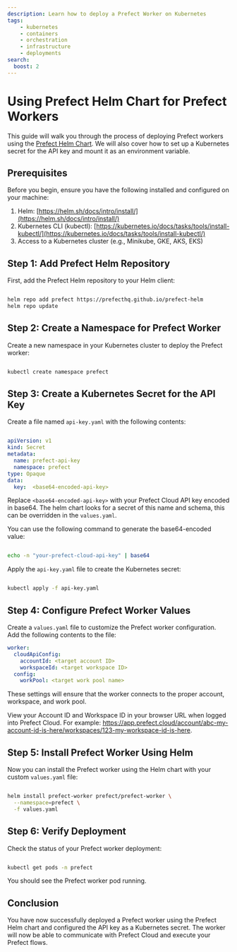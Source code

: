 ```yaml
---
description: Learn how to deploy a Prefect Worker on Kubernetes
tags:
    - kubernetes
    - containers
    - orchestration
    - infrastructure
    - deployments
search:
  boost: 2
---
```


# Using Prefect Helm Chart for Prefect Workers

This guide will walk you through the process of deploying Prefect workers using the [Prefect Helm Chart](https://github.com/PrefectHQ/prefect-helm/tree/main/charts/prefect-worker). We will also cover how to set up a Kubernetes secret for the API key and mount it as an environment variable.
## Prerequisites

Before you begin, ensure you have the following installed and configured on your machine:

1. Helm: [https://helm.sh/docs/intro/install/](https://helm.sh/docs/intro/install/)
2. Kubernetes CLI (kubectl): [https://kubernetes.io/docs/tasks/tools/install-kubectl/](https://kubernetes.io/docs/tasks/tools/install-kubectl/)
3. Access to a Kubernetes cluster (e.g., Minikube, GKE, AKS, EKS)

## Step 1: Add Prefect Helm Repository

First, add the Prefect Helm repository to your Helm client:

```bash

helm repo add prefect https://prefecthq.github.io/prefect-helm
helm repo update
```


## Step 2: Create a Namespace for Prefect Worker

Create a new namespace in your Kubernetes cluster to deploy the Prefect worker:

```bash

kubectl create namespace prefect
```


## Step 3: Create a Kubernetes Secret for the API Key

Create a file named `api-key.yaml` with the following contents:

```yaml

apiVersion: v1
kind: Secret
metadata:
  name: prefect-api-key
  namespace: prefect
type: Opaque
data:
  key:  <base64-encoded-api-key>
```


Replace `<base64-encoded-api-key>` with your Prefect Cloud API key encoded in base64. The helm chart looks for a secret of this name and schema, this can be overridden in the `values.yaml`.

You can use the following command to generate the base64-encoded value:

```bash

echo -n "your-prefect-cloud-api-key" | base64
```


Apply the `api-key.yaml` file to create the Kubernetes secret:

```bash

kubectl apply -f api-key.yaml
```


## Step 4: Configure Prefect Worker Values

Create a `values.yaml` file to customize the Prefect worker configuration. Add the following contents to the file:

```yaml
worker:
  cloudApiConfig:
    accountId: <target account ID>
    workspaceId: <target workspace ID>
  config:
    workPool: <target work pool name>
```

These settings will ensure that the worker connects to the proper account, workspace, and work pool. 

View your Account ID and Workspace ID in your browser URL when logged into Prefect Cloud. For example: https://app.prefect.cloud/account/abc-my-account-id-is-here/workspaces/123-my-workspace-id-is-here.

## Step 5: Install Prefect Worker Using Helm

Now you can install the Prefect worker using the Helm chart with your custom `values.yaml` file:

```bash

helm install prefect-worker prefect/prefect-worker \
  --namespace=prefect \
  -f values.yaml
```


## Step 6: Verify Deployment

Check the status of your Prefect worker deployment:

```bash

kubectl get pods -n prefect
```



You should see the Prefect worker pod running.
## Conclusion

You have now successfully deployed a Prefect worker using the Prefect Helm chart and configured the API key as a Kubernetes secret. The worker will now be able to communicate with Prefect Cloud and execute your Prefect flows.
